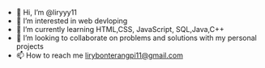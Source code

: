 - 👋 Hi, I’m @liryyy11
- 👀 I’m interested in web devloping
- 🌱 I’m currently learning HTML,CSS, JavaScript, SQL,Java,C++
- 💞️ I’m looking to collaborate on problems and solutions with my personal projects
- 📫 How to reach me lirybonterangpi11@gmail.com

<!---
liryyy11/liryyy11 is a ✨ special ✨ repository because its `README.md` (this file) appears on your GitHub profile.
You can click the Preview link to take a look at your changes.
--->
